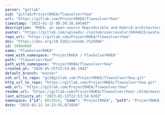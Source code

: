 ```yaml
---
parser: "gitlab"
uid: "gitlab/ProjectRHEA/flowsolverrhea"
url: "https://gitlab.com/ProjectRHEA/flowsolverrhea"
timestamp: "2023-01-15 00:39:38.495487"
description: "RHEA: an open-source Reproducible and Hybrid-architecture flow solver Engineered for Academia"
avatar: "https://gitlab.com/uploads/-/system/user/avatar/6044615/avatar.png"
repo_url: "https://gitlab.com/ProjectRHEA/flowsolverrhea"
doi: "https://doi.org/10.5281/zenodo.7525886"
id: 18984060
name: "FlowSolverRHEA"
name_with_namespace: "ProjectRHEA / FlowSolverRHEA"
path: "flowsolverrhea"
path_with_namespace: "ProjectRHEA/flowsolverrhea"
created_at: "2020-05-25T15:54:06.194Z"
default_branch: "master"
ssh_url_to_repo: "git@gitlab.com:ProjectRHEA/flowsolverrhea.git"
http_url_to_repo: "https://gitlab.com/ProjectRHEA/flowsolverrhea.git"
web_url: "https://gitlab.com/ProjectRHEA/flowsolverrhea"
readme_url: "https://gitlab.com/ProjectRHEA/flowsolverrhea/-/blob/master/README.md"
last_activity_at: "2023-01-13T22:53:54.620Z"
namespace: {"id": 8015814, "name": "ProjectRHEA", "path": "ProjectRHEA", "kind": "user", "full_path": "ProjectRHEA", "parent_id": null, "avatar_url": "/uploads/-/system/user/avatar/6044615/avatar.png", "web_url": "https://gitlab.com/ProjectRHEA"}
date: "2025-02-22 14:23:55.871858"
---
```

